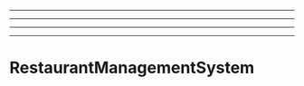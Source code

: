 --------------------------------
----------------------------------------------------------------------------------------------------
----------------------------------------------------------------------------------------------------
----------------------------------------------------------------------------------------------------
# RestaurantManagementSystem
